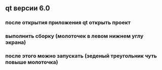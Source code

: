 ## qt версии 6.0
### после открытия приложения qt открыть проект
### выполнить сборку (молоточек в левом нижнем углу экрана)
### после этого можно запускать (зеденый треугольник чуть повыше молоточка)
